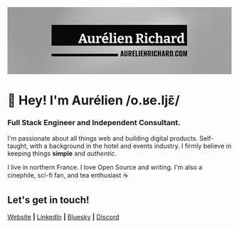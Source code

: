 [![banner][banner]][website]

# 👋 Hey! I'm Aurélien /o.ʁe.ljɛ̃/

### Full Stack Engineer and Independent Consultant.

I'm passionate about all things web and building digital products. Self-taught, with a background in the hotel and events industry. I firmly believe in keeping things **simple** and _authentic_.

I live in northern France. I love Open Source and writing. I'm also a cinephile, sci-fi fan, and tea enthusiast ☕

## Let's get in touch!

[Website][website] **|** [LinkedIn][linkedin] **|** [Bluesky][bluesky] **|** [Discord][discord]

[banner]: https://raw.githubusercontent.com/aurelienrichard/aurelienrichard/main/banner.png
[website]: https://aurelienrichard.com
[linkedin]: https://www.linkedin.com/in/aurelienrichard
[bluesky]: https://bsky.app/profile/aurelienrichard.com
[discord]: https://discord.gg/SQ5g6XUswr
